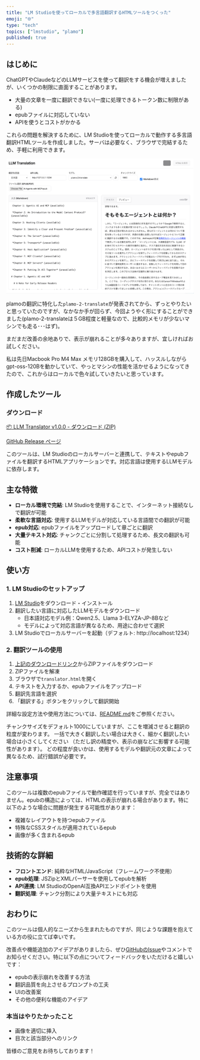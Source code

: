 ```yaml
---
title: "LM Studioを使ってローカルで多言語翻訳するHTMLツールをつくった"
emoji: "🌐"
type: "tech"
topics: ["lmstudio", "plamo"]
published: true
---
```


## はじめに

ChatGPTやClaudeなどのLLMサービスを使って翻訳をする機会が増えましたが、いくつかの制限に直面することがあります。

- 大量の文章を一度に翻訳できない(一度に処理できるトークン数に制限がある)
- epubファイルに対応していない
- APIを使うとコストがかかる

これらの問題を解決するために、LM Studioを使ってローカルで動作する多言語翻訳HTMLツールを作成しました。サーバは必要なく、ブラウザで完結するため、手軽に利用できます。

![翻訳ツールの画面例](/images/017/preview.png)

plamoの翻訳に特化した`plamo-2-translate`が発表されてから、ずっとやりたいと思っていたのですが、なかなか手が回らず、今回ようやく形にすることができました(plamo-2-translateは５GB程度と軽量なので、比較的メモリが少ないマシンでも走る･･･はず)。

まだまだ改善の余地ありで、表示が崩れることが多々ありますが、宜しければお試しください。

私は先日Macbook Pro M4 Max メモリ128GBを購入して、ハッスルしながらgpt-oss-120Bを動かしていて、やっとマシンの性能を活かせるようになってきたので、これからはローカルで色々試していきたいと思っています。

## 作成したツール

### ダウンロード

[📦 LLM Translator v1.0.0 - ダウンロード (ZIP)](https://github.com/sumik5/llm-translate/releases/download/v1.0.0/llm-translator-v1.0.0.zip)

[GitHub Release ページ](https://github.com/sumik5/llm-translate/releases/tag/v1.0.0)

このツールは、LM Studioのローカルサーバーと連携して、テキストやepubファイルを翻訳するHTMLアプリケーションです。対応言語は使用するLLMモデルに依存します。

## 主な特徴

- **ローカル環境で完結**: LM Studioを使用することで、インターネット接続なしで翻訳が可能
- **柔軟な言語対応**: 使用するLLMモデルが対応している言語間での翻訳が可能
- **epub対応**: epubファイルをアップロードして章ごとに翻訳
- **大量テキスト対応**: チャンクごとに分割して処理するため、長文の翻訳も可能
- **コスト削減**: ローカルLLMを使用するため、APIコストが発生しない

## 使い方

### 1. LM Studioのセットアップ

1. [LM Studio](https://lmstudio.ai/)をダウンロード・インストール
2. 翻訳したい言語に対応したLLMモデルをダウンロード
   - 日本語対応モデル例：Qwen2.5、Llama 3-ELYZA-JP-8Bなど
   - モデルによって対応言語が異なるため、用途に合わせて選択
3. LM Studioでローカルサーバーを起動（デフォルト: http://localhost:1234）

### 2. 翻訳ツールの使用

1. [上記のダウンロードリンク](https://github.com/sumik5/llm-translate/releases/download/v1.0.0/llm-translator-v1.0.0.zip)からZIPファイルをダウンロード
2. ZIPファイルを解凍
3. ブラウザで`translator.html`を開く
4. テキストを入力するか、epubファイルをアップロード
5. 翻訳先言語を選択
6. 「翻訳する」ボタンをクリックして翻訳開始

詳細な設定方法や使用方法については、[README.md](https://github.com/sumik5/llm-translate/blob/main/README.md)をご参照ください。

チャンクサイズをデフォルト1000にしていますが、ここを増減させると翻訳の粒度が変わります。
一括で大きく翻訳したい場合は大きく、細かく翻訳したい場合は小さくしてください
（ただし訳の精度や、表示の崩などに影響する可能性があります）。
どの程度が良いかは、使用するモデルや翻訳元の文章によって異なるため、試行錯誤が必要です。

## 注意事項

このツールは複数のepubファイルで動作確認を行っていますが、完全ではありません。epubの構造によっては、HTMLの表示が崩れる場合があります。特に以下のような場合に問題が発生する可能性があります：

- 複雑なレイアウトを持つepubファイル
- 特殊なCSSスタイルが適用されているepub
- 画像が多く含まれるepub

## 技術的な詳細

- **フロントエンド**: 純粋なHTML/JavaScript（フレームワーク不使用）
- **epub処理**: JSZipとXMLパーサーを使用してepubを解析
- **API連携**: LM StudioのOpenAI互換APIエンドポイントを使用
- **翻訳処理**: チャンク分割により大量テキストにも対応

## おわりに

このツールは個人的なニーズから生まれたものですが、同じような課題を抱えている方の役に立てば幸いです。

改善点や機能追加のアイデアがありましたら、ぜひ[GitHubのIssue](https://github.com/sumik5/llm-translate/issues)やコメントでお知らせください。特に以下の点についてフィードバックをいただけると嬉しいです：

- epubの表示崩れを改善する方法
- 翻訳品質を向上させるプロンプトの工夫
- UIの改善案
- その他の便利な機能のアイデア

### 本当はやりたかったこと

- 画像を適切に挿入
- 目次と該当部分へのリンク

皆様のご意見をお待ちしております！

